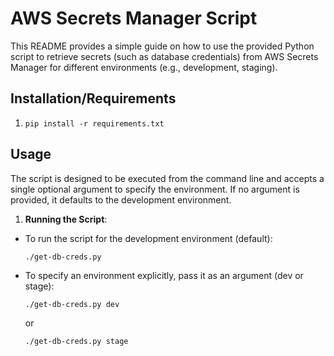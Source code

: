 # AWS Secrets Manager Script

This README provides a simple guide on how to use the provided Python script to retrieve secrets (such as database credentials) from AWS Secrets Manager for different environments (e.g., development, staging).


## Installation/Requirements

1. `pip install -r requirements.txt`

## Usage

The script is designed to be executed from the command line and accepts a single optional argument to specify the environment. If no argument is provided, it defaults to the development environment.


1. **Running the Script**:
  - To run the script for the development environment (default):
    ```
    ./get-db-creds.py
    ```
  - To specify an environment explicitly, pass it as an argument (dev or stage):
    ```
    ./get-db-creds.py dev
    ```
    or
    ```
    ./get-db-creds.py stage
    ```

